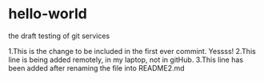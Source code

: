 # hello-world
the draft testing of git services

1.This is the change to be included in the first ever commint. Yessss!
2.This line is being added remotely, in my laptop, not in gitHub.
3.This line has been added after renaming the file into README2.md

